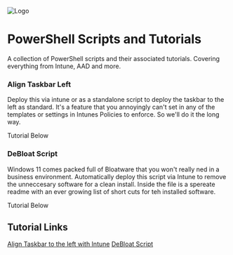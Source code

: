 ![Logo](https://metissolutions.co.uk/wp-content/uploads/2023/11/Metis-Logo-600-No-background-6x2-1.png)

# PowerShell Scripts and Tutorials
A collection of PowerShell scripts and their associated tutorials. Covering everything from Intune, AAD and more.

### Align Taskbar Left
Deploy this via intune or as a standalone script to deploy the taskbar to the left as standard. It's a feature that you annoyingly can't set in any of the templates or settings in Intunes Policies to enforce. So we'll do it the long way.

Tutorial Below

### DeBloat Script
Windows 11 comes packed full of Bloatware that you won't really ned in a business environment. Automatically deploy this script via Intune to remove the unneccesary software for a clean install. Inside the file is a spereate readme with an ever growing list of short cuts for teh installed software.

Tutorial Below

## Tutorial Links

[Align Taskbar to the left with Intune](https://metissolutions.co.uk/knowledgebase/intune/how-to-align-the-taskbar-to-the-left-with-intune)
[DeBloat Script](https://metissolutions.co.uk/?post_type=knowledgebase&p=3517)

